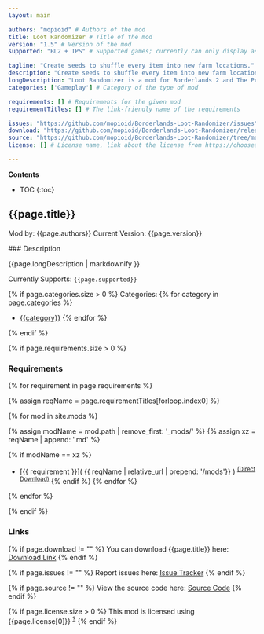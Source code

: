 ```yaml
---
layout: main

authors: "mopioid" # Authors of the mod
title: Loot Randomizer # Title of the mod
version: "1.5" # Version of the mod
supported: "BL2 + TPS" # Supported games; currently can only display as "BL2", "BL2 + TPS", or "TPS"

tagline: "Create seeds to shuffle every item into new farm locations." # A short description of the mod itself.
description: "Create seeds to shuffle every item into new farm locations." # This is set in order to keep the SEO proper
longDescription: "Loot Randomizer is a mod for Borderlands 2 and The Pre-Sequel that provides repeated new playthrough experiences, by means of shuffling every item in the game into new drop locations.\n\nWhen playing Loot Randomizer, you create a seed, and your game's loot sources are assigned all new drops based on that seed. Your Knuckle Dragger may drop the Norfleet, while your Hyperius drops The Cradle.\n\nIn addition to enemies, missions are also assigned new quest rewards, and made to be infinitely repeatable such that they can be farmed without resetting your playthrough. Your 'Shoot This Guy In The Face' mission may reward a purple Jakobs sniper each turn-in, while your 'Beard Makes The Man' mission gives Lucrative Opportunity relics.\n\nEach loot source had been hand-tuned to provide fair loot generosity. Longer missions give multiple instances of their quest reward, for example, and raid bosses drop multiple of their assigned drop guaranteed. If you don't get a drop from an enemy on the first try, they will drop a 'hint' item instead, giving you the option to decide whether to keep farming them.\n\nSeeds can be configured with different options regarding what types of content to include, such as the ability to disable rare enemies or enable raid bosses. They can also be shared with friends (for fun competitive scenarios), and can accomodate any DLCs being owned or unowned.\n\nLoot Randomizer works in co-op, with the best experience if all players run the mod (however this is not strictly necessary). The host player's seed will be the one which is in effect in co-op. Loot Randomizer is also compatible with most other mods, including major overhauls (e.g. UCP, BL2fix, Reborn). However, others which increase the number of items or enemies in the game will not fully integrate with it (e.g. Exodus).\n\nAll loot sources in Loot Randomizer:\nhttps://github.com/mopioid/Borderlands-Loot-Randomizer/wiki/Locations\nAll items in Loot Randomizer:\nhttps://github.com/mopioid/Borderlands-Loot-Randomizer/wiki/Items" # Description of what the mod can do
categories: ['Gameplay'] # Category of the type of mod

requirements: [] # Requirements for the given mod
requirementTitles: [] # The link-friendly name of the requirements

issues: "https://github.com/mopioid/Borderlands-Loot-Randomizer/issues"
download: "https://github.com/mopioid/Borderlands-Loot-Randomizer/releases/tag/1.5"
source: "https://github.com/mopioid/Borderlands-Loot-Randomizer/tree/main" # Link to source code
license: [] # License name, link about the license from https://choosealicense.com/

---
```

**Contents**
* TOC
{:toc}

## {{page.title}}

Mod by: {{page.authors}}
Current Version: {{page.version}}

<p></p>
### Description

{{page.longDescription | markdownify }}

Currently Supports: `{{page.supported}}`

{% if page.categories.size > 0 %}
Categories:
{% for category in page.categories %}
  * [{{category}}](/types/{{category}})
{% endfor %}
<p></p>
{% endif %}

{% if page.requirements.size > 0 %}
### Requirements

{% for requirement in page.requirements %}

{% assign reqName = page.requirementTitles[forloop.index0] %}

{% for mod in site.mods %}

{% assign modName = mod.path | remove_first: '_mods/' %}
{% assign xz = reqName | append: '.md' %}

{% if modName == xz %}
* [{{ requirement }}]( {{ reqName | relative_url | prepend: '/mods'}} ) <sup>[(Direct Download)]({{mod.download}})</sup>
{% endif %}
{% endfor %}

{% endfor %}
<p></p>
{% endif %}

### Links

{% if page.download != "" %}
You can download {{page.title}} here: [Download Link]({{page.download}})
{% endif %}

{% if page.issues != "" %}
Report issues here: [Issue Tracker]({{page.issues}})
{% endif %}

{% if page.source != "" %}
View the source code here: [Source Code]({{page.source}})
{% endif %}

{% if page.license.size > 0 %}
This mod is licensed using {{page.license[0]}} <sup>[?]({{page.license[1]}})</sup>
{% endif %}
